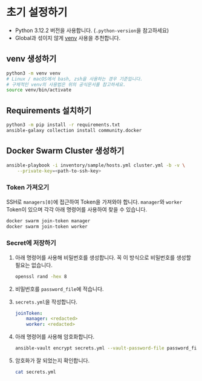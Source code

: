 # 초기 설정하기

- Python 3.12.2 버전을 사용합니다. (`.python-version`을 참고하세요)
- Global과 섞이지 않게 [venv](https://docs.python.org/3/library/venv.html) 사용을 추천합니다.

## venv 생성하기

```sh
python3 -m venv venv
# Linux / macOS에서 bash, zsh을 사용하는 경우 기준입니다.
# 구체적인 venv의 사용법은 위의 공식문서를 참고하세요.
source venv/bin/activate
```

## Requirements 설치하기

```sh
python3 -m pip install -r requirements.txt
ansible-galaxy collection install community.docker
```

## Docker Swarm Cluster 생성하기

```sh
ansible-playbook -i inventory/sample/hosts.yml cluster.yml -b -v \
    --private-key=<path-to-ssh-key>
```

### Token 가져오기

SSH로 `managers[0]`에 접근하여 Token을 가져와야 합니다.
`manager`와 `worker` Token이 있으며 각각 아래 명령어를 사용하여 찾을 수 있습니다.

```sh
docker swarm join-token manager
docker swarm join-token worker
```

### Secret에 저장하기

1. 아래 명령어를 사용해 비밀번호를 생성합니다.
    꼭 이 방식으로 비밀번호를 생성할 필요는 없습니다.

    ```sh
    openssl rand -hex 8
    ```

2. 비밀번호를 `password_file`에 적습니다.

3. `secrets.yml`을 작성합니다.

    ```yaml
    joinToken:
        manager: <redacted>
        worker: <redacted>
    ```

4. 아래 명령어를 사용해 암호화합니다.

    ```sh
    ansible-vault encrypt secrets.yml --vault-password-file password_file
    ```

5. 암호화가 잘 되었는지 확인합니다.

    ```sh
    cat secrets.yml
    ```
